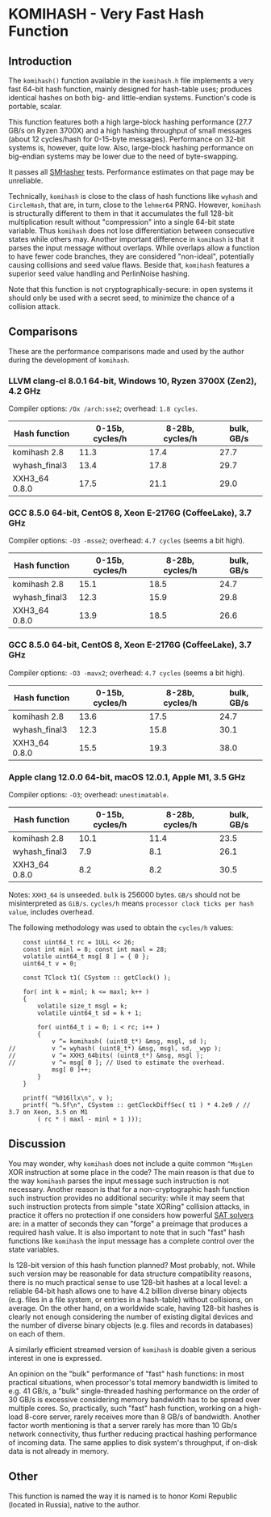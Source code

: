 # KOMIHASH - Very Fast Hash Function ##

## Introduction ##

The `komihash()` function available in the `komihash.h` file implements a very
fast 64-bit hash function, mainly designed for hash-table uses; produces
identical hashes on both big- and little-endian systems. Function's code is
portable, scalar.

This function features both a high large-block hashing performance (27.7 GB/s
on Ryzen 3700X) and a high hashing throughput of small messages (about 12
cycles/hash for 0-15-byte messages). Performance on 32-bit systems is,
however, quite low. Also, large-block hashing performance on big-endian
systems may be lower due to the need of byte-swapping.

It passes all [SMHasher](https://github.com/rurban/smhasher) tests.
Performance estimates on that page may be unreliable.

Technically, `komihash` is close to the class of hash functions like `wyhash`
and `CircleHash`, that are, in turn, close to the `lehmer64` PRNG. However,
`komihash` is structurally different to them in that it accumulates the full
128-bit multiplication result without "compression" into a single 64-bit state
variable. Thus `komihash` does not lose differentiation between consecutive
states while others may. Another important difference in `komihash` is that it
parses the input message without overlaps. While overlaps allow a function to
have fewer code branches, they are considered "non-ideal", potentially causing
collisions and seed value flaws. Beside that, `komihash` features a superior
seed value handling and PerlinNoise hashing.

Note that this function is not cryptographically-secure: in open systems it
should only be used with a secret seed, to minimize the chance of a collision
attack.

## Comparisons ##

These are the performance comparisons made and used by the author during the
development of `komihash`.

### LLVM clang-cl 8.0.1 64-bit, Windows 10, Ryzen 3700X (Zen2), 4.2 GHz ###

Compiler options: `/Ox /arch:sse2`; overhead: `1.8 cycles`.

|Hash function  |0-15b, cycles/h|8-28b, cycles/h|bulk, GB/s     |
|----           |----           |----           |----           |
|komihash 2.8   |11.3           |17.4           |27.7           |
|wyhash_final3  |13.4           |17.8           |29.7           |
|XXH3_64 0.8.0  |17.5           |21.1           |29.0           |

### GCC 8.5.0 64-bit, CentOS 8, Xeon E-2176G (CoffeeLake), 3.7 GHz ###

Compiler options: `-O3 -msse2`; overhead: `4.7 cycles` (seems a bit high).

|Hash function  |0-15b, cycles/h|8-28b, cycles/h|bulk, GB/s     |
|----           |----           |----           |----           |
|komihash 2.8   |15.1           |18.5           |24.7           |
|wyhash_final3  |12.3           |15.9           |29.8           |
|XXH3_64 0.8.0  |13.9           |18.5           |26.6           |

### GCC 8.5.0 64-bit, CentOS 8, Xeon E-2176G (CoffeeLake), 3.7 GHz ###

Compiler options: `-O3 -mavx2`; overhead: `4.7 cycles` (seems a bit high).

|Hash function  |0-15b, cycles/h|8-28b, cycles/h|bulk, GB/s     |
|----           |----           |----           |----           |
|komihash 2.8   |13.6           |17.5           |24.7           |
|wyhash_final3  |12.3           |15.8           |30.1           |
|XXH3_64 0.8.0  |15.5           |19.3           |38.0           |

### Apple clang 12.0.0 64-bit, macOS 12.0.1, Apple M1, 3.5 GHz ###

Compiler options: `-O3`; overhead: `unestimatable`.

|Hash function  |0-15b, cycles/h|8-28b, cycles/h|bulk, GB/s     |
|----           |----           |----           |----           |
|komihash 2.8   |10.1           |11.4           |23.5           |
|wyhash_final3  |7.9            |8.1            |26.1           |
|XXH3_64 0.8.0  |8.2            |8.2            |30.5           |

Notes: `XXH3_64` is unseeded. `bulk` is 256000 bytes. `GB/s` should not be
misinterpreted as `GiB/s`. `cycles/h` means `processor clock ticks per hash
value`, includes overhead.

The following methodology was used to obtain the `cycles/h` values:

```
	const uint64_t rc = 1ULL << 26;
	const int minl = 8; const int maxl = 28;
	volatile uint64_t msg[ 8 ] = { 0 };
	uint64_t v = 0;

	const TClock t1( CSystem :: getClock() );

	for( int k = minl; k <= maxl; k++ )
	{
		volatile size_t msgl = k;
		volatile uint64_t sd = k + 1;

		for( uint64_t i = 0; i < rc; i++ )
		{
			v ^= komihash( (uint8_t*) &msg, msgl, sd );
//			v ^= wyhash( (uint8_t*) &msg, msgl, sd, _wyp );
//			v ^= XXH3_64bits( (uint8_t*) &msg, msgl );
//			v ^= msg[ 0 ]; // Used to estimate the overhead.
			msg[ 0 ]++;
		}
	}

	printf( "%016llx\n", v );
	printf( "%.5f\n", CSystem :: getClockDiffSec( t1 ) * 4.2e9 / // 3.7 on Xeon, 3.5 on M1
		( rc * ( maxl - minl + 1 )));
```

## Discussion ##

You may wonder, why `komihash` does not include a quite common `^MsgLen` XOR
instruction at some place in the code? The main reason is that due to the way
`komihash` parses the input message such instruction is not necessary. Another
reason is that for a non-cryptographic hash function such instruction provides
no additional security: while it may seem that such instruction protects from
simple "state XORing" collision attacks, in practice it offers no protection
if one considers how powerful [SAT solvers](https://github.com/pysathq/pysat)
are: in a matter of seconds they can "forge" a preimage that produces a
required hash value. It is also important to note that in such "fast" hash
functions like `komihash` the input message has a complete control over the
state variables.

Is 128-bit version of this hash function planned? Most probably, not. While
such version may be reasonable for data structure compatibility reasons, there
is no much practical sense to use 128-bit hashes at a local level: a reliable
64-bit hash allows one to have 4.2 billion diverse binary objects (e.g. files
in a file system, or entries in a hash-table) without collisions, on average.
On the other hand, on a worldwide scale, having 128-bit hashes is clearly not
enough considering the number of existing digital devices and the number of
diverse binary objects (e.g. files and records in databases) on each of them.

A similarly efficient streamed version of `komihash` is doable given a serious
interest in one is expressed.

An opinion on the "bulk" performance of "fast" hash functions: in most
practical situations, when processor's total memory bandwidth is limited to
e.g. 41 GB/s, a "bulk" single-threaded hashing performance on the order of
30 GB/s is excessive considering memory bandwidth has to be spread over
multiple cores. So, practically, such "fast" hash function, working on a
high-load 8-core server, rarely receives more than 8 GB/s of bandwidth.
Another factor worth mentioning is that a server rarely has more than 10 Gb/s
network connectivity, thus further reducing practical hashing performance of
incoming data. The same applies to disk system's throughput, if on-disk data
is not already in memory.

## Other ##

This function is named the way it is named is to honor Komi Republic
(located in Russia), native to the author.
